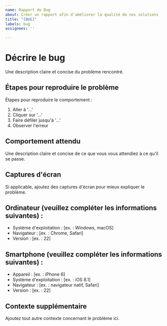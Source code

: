 ```yaml
---
name: Rapport de Bug
about: Créer un rapport afin d'améliorer la qualité de nos solutions
title: "[BUG]"
labels: bug
assignees: ''

---
```


# Décrire le bug
Une description claire et concise du problème rencontré.

## Étapes pour reproduire le problème
Étapes pour reproduire le comportement :

1. Aller à '...'
2. Cliquer sur '...'
3. Faire défiler jusqu'à '...'
4. Observer l'erreur

## Comportement attendu
Une description claire et concise de ce que vous vous attendiez à ce qu'il se passe.

## Captures d'écran
Si applicable, ajoutez des captures d'écran pour mieux expliquer le problème.

## Ordinateur (veuillez compléter les informations suivantes) :

- Système d'exploitation : [ex. : Windows, macOS]
- Navigateur : [ex. : Chrome, Safari]
- Version : [ex. : 22]

## Smartphone (veuillez compléter les informations suivantes) :

- Appareil : [ex. : iPhone 6]
- Système d'exploitation : [ex. : iOS 8.1]
- Navigateur : [ex. : navigateur natif, Safari]
- Version : [ex. : 22]

## Contexte supplémentaire
Ajoutez tout autre contexte concernant le problème ici.
